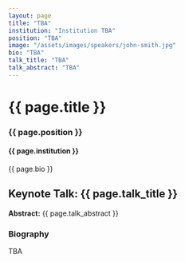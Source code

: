 ```yaml
---
layout: page
title: "TBA"
institution: "Institution TBA"
position: "TBA"
image: "/assets/images/speakers/john-smith.jpg"
bio: "TBA"
talk_title: "TBA"
talk_abstract: "TBA"
---
```


# {{ page.title }}

<div class="speaker-details">
  <div class="speaker-bio">
    <h3>{{ page.position }}</h3>
    <h4>{{ page.institution }}</h4>
    <p>{{ page.bio }}</p>
  </div>
</div>

## Keynote Talk: {{ page.talk_title }}

**Abstract:** {{ page.talk_abstract }}

### Biography

TBA

